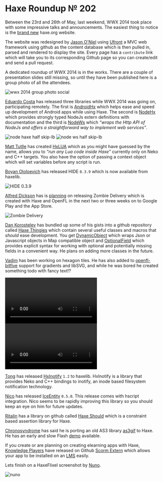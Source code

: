 [_template]: roundup.html
[“”]: a ""
# Haxe Roundup № 202

Between the 23rd and 26th of May, last weekend, WWX 2014 took place with some impressive
talks and announcements. The easiest thing to notice is the [brand new][l1] haxe.org website.

The website was redesigned by [Jason O'Niel][tw1] using [Ufront][l2] a MVC web framework
using github as the content database which is then pulled in, parsed and rendered to 
display the site. Every page has a `contribute` link which will take you to its
corresponding Github page so you can create/edit and send a pull request.

A dedicated roundup of WWX 2014 is in the works. There are a couple of presentation slides
still missing, so until they have been published here is a group photo of all the attendees.

![wwx 2014 group photo social](/img/wwx/2014/group.png "WWX 2014 Group Attendee Photo")

[Eduardo Costa][bb1] has released three libraries while WWX 2014 was going on,
participating remotely. The first is [AndroidHx][l3] which helps ease and speed up 
development of Android apps while using Haxe. The second is [NodeHx][l4] which
provides strongly typed NodeJs extern definitions with documentation and the
third is [NodeWs][l5] which _“wraps the Http API of NodeJs and offers a straightforward
way to implement web services”_.

![node haxe half skip-lb](/img/202/nodehx.png "NodeHx")
![node ws half skip-lb](/img/202/nodews.png "NodeWs")

[Matt Tutlle][gh1] has created [HxLUA][l6] which as you might have guessed by the name,
allows you to _“run any Lua code inside Haxe”_ currently only on Neko and C++ targets. You
also have the option of passing a context object which will set variables before
any script is run.

[Boyan Ololoevich][tw2] has released HIDE `0.3.9` which is now available from haxelib.

![HIDE 0.3.9](/img/202/hide0.3.9.png "HIDE 0.3.9 with Auto Import")

[Alfred Dickson][gp1] has is [planning][l7] on releasing Zombie Delivery which is created
with Haxe and OpenFL in the next two or three weeks on to Google Play and the App Store.

![Zombie Delivery](/img/202/zombiedelivery.png "Zombie Delivery")

[Dan Korostelev][gh2] has bundled up some of his gists into a github repository called
[Haxe Thingies][l8] which contain several useful classes and macros that _should_
ease development. You get [DynamicObject][l9] which wraps Json or Javascript objects in
Map compatible object and [OptionalField][l10] which provides explicit syntax for 
working with optional and potentially missing fields in a convenient way. He plans
on adding more classes in the future.

[Vadim][gh3] has been working on hexagon tiles. He has
also added to [openfl-bitfive][l11] support for gradients and libSVG, and while he 
was bored he created something todo with fancy text!?

![Transitions demo half skip-lb](/img/202/transitions.mp4 "Transitions!")
![Teleporters demo half skip-lb](/img/202/teleporters.mp4 "Teleporters!")

[Tong][gh6] has released [HxInotify][l12] `1.2` to haxelib. HxInotify is a library that
provides Neko and C++ bindings to inotify, an inode based filesystem notification
technology.

[Nico][tw3] has released [IceEntity][l13] `0.5.0`. This release comes with hscript
integration. Nico seems to be rapidly improving this library so you should keep an
eye on him for future updates.

[Ritalin][gh4] has a library on github called [Haxe Should][l14] which is a constraint
based assertion library for Haxe.

[Chronosyndrome][tw4] has said he is porting an old AS3 library [as3gif][l15] to
Haxe. He has an early and slow Flash [demo][l16] available.

If you create or are planning on creating elearning apps with Haxe, 
[Knowledge Players][gh5] have released on Github [Scorm Extern][l17] which
allows your app to be installed on an [LMS][l18] easily.

Lets finish on a HaxeFlixel screenshot by [Nuno][tw5].

![nuno](/img/202/nuno.png "Blue Wizard by Nuno")

[tw1]: https://twitter.com/jayoneil "@jayoneil"
[tw2]: https://twitter.com/As3Boyan "@As3Boyan"
[tw3]: https://twitter.com/nico_m__ "@nico_m__"
[tw4]: https://twitter.com/chronosyndrome "@chronosyndrome"
[tw5]: https://twitter.com/spunkydigital "@spunkydigital"
	
[bb1]: http://mercurial.thelaborat.org/ "@thelaborat"
	
[gh1]: https://github.com/MattTuttle "@MattTuttle"
[gh2]: https://github.com/nadako "@nadako"
[gh3]: https://github.com/YellowAfterlife "@YellowAfterlife"
[gh4]: https://github.com/ritalin "@ritalin"
[gh5]: https://github.com/Knowledge-Players "@Knowledge-Players"
[gh6]: https://github.com/tong "@tong"
	
[gp1]: https://plus.google.com/u/0/113487256962584234772/posts "Alfred Dickson"
	
[l1]: http://haxe.org "The re-designed Haxe Website"
[l2]: https://github.com/ufront/ufront "Ufront a powerful MVC web framework for Haxe"
[l3]: http://mercurial.thelaborat.org/androidhx "AndroidHx on Bitbucket"
[l4]: http://mercurial.thelaborat.org/nodehx "NodeHx on Bitbucket"
[l5]: http://mercurial.thelaborat.org/nodews "NodeWs on Bitbucket"
[l6]: https://github.com/MattTuttle/hx-lua "HxLUA"
[l7]: https://plus.google.com/u/0/113487256962584234772/posts/GgVZdQuwK9i "Zombie Delivery on Google+"
[l8]: https://github.com/nadako/haxe-thingies "Haxe Thingies on Github"
[l9]: https://github.com/nadako/haxe-thingies#dynamicobject "DynamicObject"
[l10]: https://github.com/nadako/haxe-thingies#optionalfield "OptionalField"
[l11]: https://github.com/YellowAfterlife/openfl-bitfive "OpenFL Bitfive"
[l12]: https://github.com/tong/hxinotify "HxInotify"
[l13]: https://github.com/NicoM1/IceEntity#hscript-integration "IceEntity 0.5.0"
[l14]: https://github.com/ritalin/haxe-should "Haxe Should on Github"
[l15]: https://code.google.com/p/as3gif/ "AS3 Gif"
[l16]: http://chronosyndrome.com/?page_id=67 "Haxe Gif Demo"
[l17]: https://github.com/Knowledge-Players/ScormExtern "Scorm Extern on Github"
[l18]: https://en.wikipedia.org/wiki/Learning_management_system "LMS on Wikipedia"


